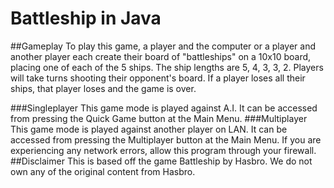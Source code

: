 # Battleship in Java

##Gameplay
To play this game, a player and the computer or a player and another player each create their board of "battleships" on a 10x10 board, placing one of each of the 5 ships. The ship lengths are 5, 4, 3, 3, 2. Players will take turns shooting their opponent's board. If a player loses all their ships, that player loses and the game is over.

###Singleplayer
This game mode is played against A.I. It can be accessed from pressing the Quick Game button at the Main Menu.
###Multiplayer
This game mode is played against another player on LAN. It can be accessed from pressing the Multiplayer button at the Main Menu. If you are experiencing any network errors, allow this program through your firewall. 
##Disclaimer
This is based off the game Battleship by Hasbro. We do not own any of the original content from Hasbro.
  
